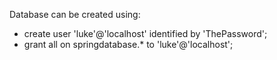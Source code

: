 Database can be created using:

* create user 'luke'@'localhost' identified by 'ThePassword';
* grant all on springdatabase.* to 'luke'@'localhost';